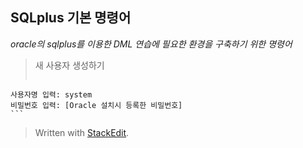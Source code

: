 ## SQLplus 기본 명령어

*oracle의 sqlplus를 이용한 DML 연습에 필요한 환경을 구축하기 위한 명령어*

>새 사용자 생성하기
>```
	사용자명 입력: system
	비밀번호 입력: [Oracle 설치시 등록한 비밀번호]
	```
	

> Written with [StackEdit](https://stackedit.io/).
<!--stackedit_data:
eyJoaXN0b3J5IjpbLTY5NTc5NjQ5MSwyMDU3OTY5MDQ1LDE4Mj
c5MzM3MjNdfQ==
-->